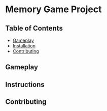 # Memory Game Project

## Table of Contents

* [Gameplay](#gameplay)
* [Installation](#instructions)
* [Contributing](#contributing)

## Gameplay

## Instructions

## Contributing

